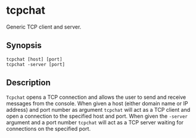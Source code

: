 # tcpchat

Generic TCP client and server.

## Synopsis

	tcpchat [host] [port]
	tcpchat -server [port]

## Description

`Tcpchat` opens a TCP connection and allows the user to send and receive messages from
the console. When given a host (either domain name or IP address) and port number as
argument `tcpchat` will act as a TCP client and open a connection to the specified
host and port. When given the `-server` argument and a port number `tcpchat` will act
as a TCP server waiting for connections on the specified port.

